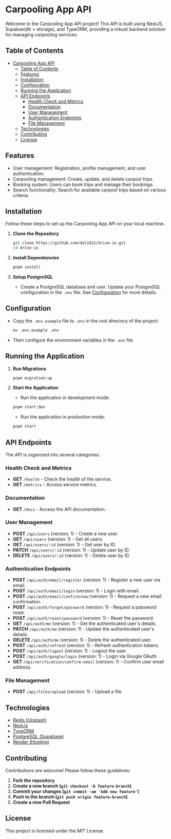 # Carpooling App API

Welcome to the Carpooling App API project! This API is built using NestJS, Supabse(db + storage), and TypeORM, providing a robust backend solution for managing carpooling services.

## Table of Contents

- [Carpooling App API](#carpooling-app-api)
  - [Table of Contents](#table-of-contents)
  - [Features](#features)
  - [Installation](#installation)
  - [Configuration](#configuration)
  - [Running the Application](#running-the-application)
  - [API Endpoints](#api-endpoints)
    - [Health Check and Metrics](#health-check-and-metrics)
    - [Documentation](#documentation)
    - [User Management](#user-management)
    - [Authentication Endpoints](#authentication-endpoints)
    - [File Management](#file-management)
  - [Technologies](#technologies)
  - [Contributing](#contributing)
  - [License](#license)

## Features

- User management: Registration, profile management, and user authentication.
- Carpooling management: Create, update, and delete carpool trips.
- Booking system: Users can book trips and manage their bookings.
- Search functionality: Search for available carpool trips based on various criteria.

## Installation

Follow these steps to set up the Carpooling App API on your local machine.

1. **Clone the Repository**

   ```bash
   git clone https://github.com/dali012/drive-in.git
   cd drive-in
   ```

2. **Install Dependencies**

   ```bash
   pnpm install
   ```

3. **Setup PostgreSQL**
   - Create a PostgreSQL database and user. Update your PostgreSQL configuration in the `.env` file. See [Configuration](#configuration) for more details.

## Configuration

- Copy the `.env.example` file to `.env` in the root directory of the project:

  ```bash
  mv .env.example .env
  ```

- Then configure the environment variables in the `.env` file

## Running the Application

1. **Run Migrations**

   ```bash
   pnpm migration:up
   ```

2. **Start the Application**

   - Run the application in development mode:

   ```bash
   pnpm start:dev
   ```

   - Run the application in production mode:

   ```bash
   pnpm start
   ```

## API Endpoints

The API is organized into several categories:

### Health Check and Metrics

- **GET** `/health` - Check the health of the service.
- **GET** `/metrics` - Access service metrics.

### Documentation

- **GET** `/docs` - Access the API documentation.

### User Management

- **POST** `/api/users` (version: 1) - Create a new user.
- **GET** `/api/users` (version: 1) - Get all users.
- **GET** `/api/users/:id` (version: 1) - Get user by ID.
- **PATCH** `/api/users/:id` (version: 1) - Update user by ID.
- **DELETE** `/api/users/:id` (version: 1) - Delete user by ID.

### Authentication Endpoints

- **POST** `/api/auth/email/register` (version: 1) - Register a new user via email.
- **POST** `/api/auth/email/login` (version: 1) - Login with email.
- **POST** `/api/auth/email/confirm/new` (version: 1) - Request a new email confirmation.
- **POST** `/api/auth/forgot/password` (version: 1) - Request a password reset.
- **POST** `/api/auth/reset/password` (version: 1) - Reset the password.
- **GET** `/api/auth/me` (version: 1) - Get the authenticated user's details.
- **PATCH** `/api/auth/me` (version: 1) - Update the authenticated user's details.
- **DELETE** `/api/auth/me` (version: 1) - Delete the authenticated user.
- **POST** `/api/auth/refresh` (version: 1) - Refresh authentication tokens.
- **POST** `/api/auth/logout` (version: 1) - Logout the user.
- **POST** `/api/auth/google/login` (version: 1) - Login via Google OAuth.
- **GET** `/api/verification/confirm-email` (version: 1) - Confirm user email address.

### File Management

- **POST** `/api/files/upload` (version: 1) - Upload a file.

## Technologies

- [Redis (Upstash)](https://upstash.com)
- [NestJs](https://nestjs.com)
- [TypeORM](https://typeorm.io/)
- [PostgreSQL (Supabase)](https://supabase.com)
- [Render (Hosting)](https://render.com)

## Contributing

Contributions are welcome! Please follow these guidelines:

1. **Fork the repository**
2. **Create a new branch (`git checkout -b feature-branch`)**
3. **Commit your changes (`git commit -am 'Add new feature'`)**
4. **Push to the branch (`git push origin feature-branch`)**
5. **Create a new Pull Request**

## License

This project is licensed under the MIT License.
